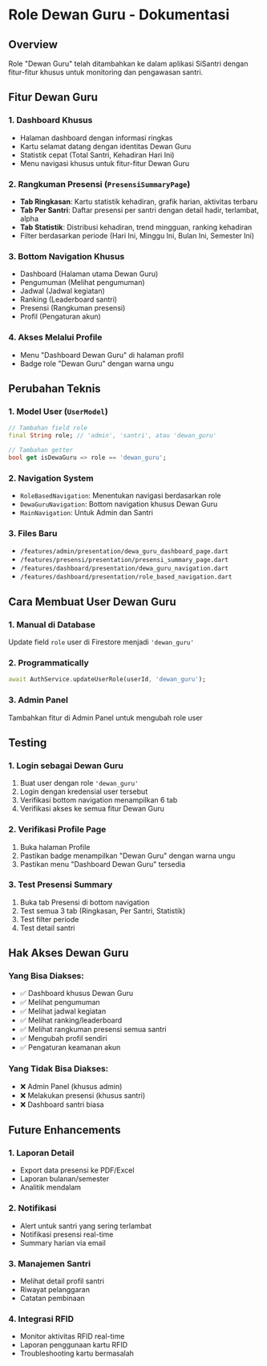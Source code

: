 # Role Dewan Guru - Dokumentasi

## Overview
Role "Dewan Guru" telah ditambahkan ke dalam aplikasi SiSantri dengan fitur-fitur khusus untuk monitoring dan pengawasan santri.

## Fitur Dewan Guru

### 1. Dashboard Khusus
- Halaman dashboard dengan informasi ringkas
- Kartu selamat datang dengan identitas Dewan Guru
- Statistik cepat (Total Santri, Kehadiran Hari Ini)
- Menu navigasi khusus untuk fitur-fitur Dewan Guru

### 2. Rangkuman Presensi (`PresensiSummaryPage`)
- **Tab Ringkasan**: Kartu statistik kehadiran, grafik harian, aktivitas terbaru
- **Tab Per Santri**: Daftar presensi per santri dengan detail hadir, terlambat, alpha
- **Tab Statistik**: Distribusi kehadiran, trend mingguan, ranking kehadiran
- Filter berdasarkan periode (Hari Ini, Minggu Ini, Bulan Ini, Semester Ini)

### 3. Bottom Navigation Khusus
- Dashboard (Halaman utama Dewan Guru)
- Pengumuman (Melihat pengumuman)
- Jadwal (Jadwal kegiatan)
- Ranking (Leaderboard santri)
- Presensi (Rangkuman presensi)
- Profil (Pengaturan akun)

### 4. Akses Melalui Profile
- Menu "Dashboard Dewan Guru" di halaman profil
- Badge role "Dewan Guru" dengan warna ungu

## Perubahan Teknis

### 1. Model User (`UserModel`)
```dart
// Tambahan field role
final String role; // 'admin', 'santri', atau 'dewan_guru'

// Tambahan getter
bool get isDewaGuru => role == 'dewan_guru';
```

### 2. Navigation System
- `RoleBasedNavigation`: Menentukan navigasi berdasarkan role
- `DewaGuruNavigation`: Bottom navigation khusus Dewan Guru
- `MainNavigation`: Untuk Admin dan Santri

### 3. Files Baru
- `/features/admin/presentation/dewa_guru_dashboard_page.dart`
- `/features/presensi/presentation/presensi_summary_page.dart`
- `/features/dashboard/presentation/dewa_guru_navigation.dart`
- `/features/dashboard/presentation/role_based_navigation.dart`

## Cara Membuat User Dewan Guru

### 1. Manual di Database
Update field `role` user di Firestore menjadi `'dewan_guru'`

### 2. Programmatically
```dart
await AuthService.updateUserRole(userId, 'dewan_guru');
```

### 3. Admin Panel
Tambahkan fitur di Admin Panel untuk mengubah role user

## Testing

### 1. Login sebagai Dewan Guru
1. Buat user dengan role `'dewan_guru'`
2. Login dengan kredensial user tersebut
3. Verifikasi bottom navigation menampilkan 6 tab
4. Verifikasi akses ke semua fitur Dewan Guru

### 2. Verifikasi Profile Page
1. Buka halaman Profile
2. Pastikan badge menampilkan "Dewan Guru" dengan warna ungu
3. Pastikan menu "Dashboard Dewan Guru" tersedia

### 3. Test Presensi Summary
1. Buka tab Presensi di bottom navigation
2. Test semua 3 tab (Ringkasan, Per Santri, Statistik)
3. Test filter periode
4. Test detail santri

## Hak Akses Dewan Guru

### Yang Bisa Diakses:
- ✅ Dashboard khusus Dewan Guru
- ✅ Melihat pengumuman
- ✅ Melihat jadwal kegiatan
- ✅ Melihat ranking/leaderboard
- ✅ Melihat rangkuman presensi semua santri
- ✅ Mengubah profil sendiri
- ✅ Pengaturan keamanan akun

### Yang Tidak Bisa Diakses:
- ❌ Admin Panel (khusus admin)
- ❌ Melakukan presensi (khusus santri)
- ❌ Dashboard santri biasa

## Future Enhancements

### 1. Laporan Detail
- Export data presensi ke PDF/Excel
- Laporan bulanan/semester
- Analitik mendalam

### 2. Notifikasi
- Alert untuk santri yang sering terlambat
- Notifikasi presensi real-time
- Summary harian via email

### 3. Manajemen Santri
- Melihat detail profil santri
- Riwayat pelanggaran
- Catatan pembinaan

### 4. Integrasi RFID
- Monitor aktivitas RFID real-time
- Laporan penggunaan kartu RFID
- Troubleshooting kartu bermasalah

